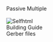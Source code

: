 Passive Multiple 
<br> 
<br>
<img src="https://assets.bigcartel.com/product_images/375084793/IMG_0597.jpeg?auto=format&fit=max&w=200))" alt="Selfhtml">
<br>
Building Guide <br>
Gerber files  <br>
